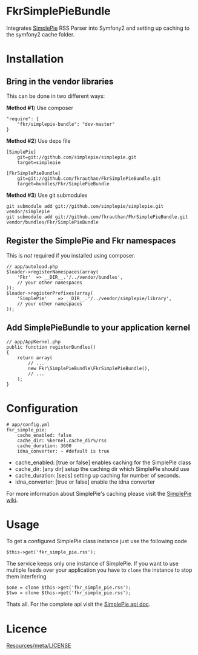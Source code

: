 FkrSimplePieBundle
==================

Integrates [SimplePie](https://github.com/simplepie/simplepie) RSS Parser into Symfony2 and setting up caching to the symfony2 cache folder.

Installation
============

Bring in the vendor libraries
-----------------------------

This can be done in two different ways:

**Method #1**) Use composer

    "require": {
        "fkr/simplepie-bundle": "dev-master"
    }
    
    
**Method #2**) Use deps file
	
	[SimplePie]
	    git=git://github.com/simplepie/simplepie.git
		target=simplepie
		
	[FkrSimplePieBundle]
	    git=git://github.com/fkrauthan/FkrSimplePieBundle.git
		target=bundles/Fkr/SimplePieBundle


**Method #3**) Use git submodules

    git submodule add git://github.com/simplepie/simplepie.git vendor/simplepie
    git submodule add git://github.com/fkrauthan/FkrSimplePieBundle.git vendor/bundles/Fkr/SimplePieBundle


Register the SimplePie and Fkr namespaces
-----------------------------------------

This is *not* required if you installed using composer.
	
    // app/autoload.php
    $loader->registerNamespaces(array(
        'Fkr'  => __DIR__.'/../vendor/bundles',
        // your other namespaces
    ));
    $loader->registerPrefixes(array(
        'SimplePie'	   => __DIR__.'/../vendor/simplepie/library',
        // your other namespaces
    ));


Add SimplePieBundle to your application kernel
----------------------------------------------
	
	// app/AppKernel.php
    public function registerBundles()
    {
        return array(
            // ...
            new Fkr\SimplePieBundle\FkrSimplePieBundle(),
            // ...
        );
    }


Configuration
=============

    # app/config.yml
    fkr_simple_pie:
        cache_enabled: false
        cache_dir: %kernel.cache_dir%/rss
        cache_duration: 3600
        idna_converter: ~ #default is true


* cache_enabled: [true or false] enables caching for the SimplePie class
* cache_dir: [any dir] setup the caching dir which SimplePie should use
* cache_duration: [secs] setting up caching for number of seconds.
* idna_converter: [true or false] enable the idna converter

For more information about SimplePie's caching please visit the [SimplePie wiki](http://simplepie.org/wiki/faq/how_does_simplepie_s_caching_http_conditional_get_system_work).


Usage
=====

To get a configured SimplePie class instance just use the following code

	$this->get('fkr_simple_pie.rss');

The service keeps only one instance of SimplePie. If you want to use multiple feeds over your application you have to `clone` the instance to stop them interfering

	$one = clone $this->get('fkr_simple_pie.rss');
	$two = clone $this->get('fkr_simple_pie.rss');
	
Thats all. For the complete api visit the [SimplePie api doc](http://simplepie.org/wiki/reference/start).


Licence
=======

[Resources/meta/LICENSE](https://github.com/fkrauthan/FkrSimplePieBundle/blob/master/Resources/meta/LICENSE)

